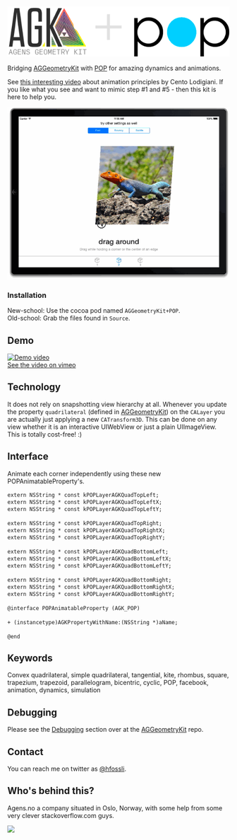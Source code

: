![AGGeometryKit](/logo.png?raw=true "AGGeometryKit") 

Bridging [AGGeometryKit](https://github.com/hfossli/AGGeometryKit) with [POP](https://github.com/facebook/pop) for amazing dynamics and animations.

See [this interesting video](https://vimeo.com/93206523) about animation principles by Cento Lodigiani. If you like what you see and want to mimic step #1 and #5 - then this kit is here to help you.


![Demo video](/drag-around.gif)


### Installation

New-school: Use the cocoa pod named `AGGeometryKit+POP`.   
Old-school: Grab the files found in `Source`.




## Demo

[![Demo video](/video-aggeometrykit-pop.png)](https://vimeo.com/95383807)   
[See the video on vimeo ](https://vimeo.com/95383807)


## Technology

It does not rely on snapshotting view hierarchy at all. Whenever you update the property `quadrilateral` (defined in [AGGeometryKit](https://github.com/hfossli/AGGeometryKit)) on the `CALayer` you are actually just applying a new `CATransform3D`. This can be done on any view whether it is an interactive UIWebView or just a plain UIImageView. This is totally cost-free! :)


## Interface

Animate each corner independently using these new POPAnimatableProperty's.

```objc
extern NSString * const kPOPLayerAGKQuadTopLeft;
extern NSString * const kPOPLayerAGKQuadTopLeftX;
extern NSString * const kPOPLayerAGKQuadTopLeftY;

extern NSString * const kPOPLayerAGKQuadTopRight;
extern NSString * const kPOPLayerAGKQuadTopRightX;
extern NSString * const kPOPLayerAGKQuadTopRightY;

extern NSString * const kPOPLayerAGKQuadBottomLeft;
extern NSString * const kPOPLayerAGKQuadBottomLeftX;
extern NSString * const kPOPLayerAGKQuadBottomLeftY;

extern NSString * const kPOPLayerAGKQuadBottomRight;
extern NSString * const kPOPLayerAGKQuadBottomRightX;
extern NSString * const kPOPLayerAGKQuadBottomRightY;

@interface POPAnimatableProperty (AGK_POP)

+ (instancetype)AGKPropertyWithName:(NSString *)aName;

@end
```

## Keywords

Convex quadrilateral, simple quadrilateral, tangential, kite, rhombus, square, trapezium, trapezoid, parallelogram, bicentric, cyclic, POP, facebook, animation, dynamics, simulation


## Debugging

Please see the [Debugging](https://github.com/hfossli/AGGeometryKit/blob/master/README.md#debugging-quadrilaterals) section over at the [AGGeometryKit](https://github.com/hfossli/AGGeometryKit) repo.


## Contact

You can reach me on twitter as [@hfossli](https://twitter.com/hfossli). 


## Who's behind this?

Agens.no a company situated in Oslo, Norway, with some help from some very clever stackoverflow.com guys.

[<img src="http://static.agens.no/images/agens_logo_w_slogan_avenir_medium.png" width="340" />](http://agens.no/)
